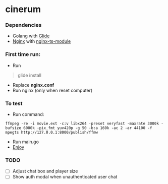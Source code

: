 # cinerum

### Dependencies

- Golang with [Glide](https://github.com/Masterminds/glide)
- [Nginx](https://nginx.org/) with [nginx-ts-module](https://github.com/arut/nginx-ts-module)

### First time run:
- Run
> glide install
- Replace **nginx.conf**
- Run nginx (only when reset computer)

### To test
- Run command:
```
ffmpeg -re -i movie.ext -c:v libx264 -preset veryfast -maxrate 3000k -bufsize 6000k -pix_fmt yuv420p -g 50 -b:a 160k -ac 2 -ar 44100 -f mpegts http://127.0.0.1:8000/publish/ffmw
```
- Run main.go
- [Enjoy](http://localhost:3000)

### TODO
- [ ] Adjust chat box and player size
- [ ] Show auth modal when unauthenticated user chat